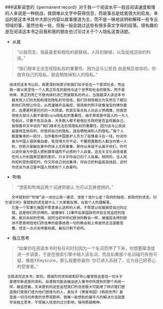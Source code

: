 
###读斯诺登的《permanent record》对于我一个阅读水平一般且阅读速度极慢的人来说是一种挑战，我很难从文字中获得信息，而故事总是给我很大的启发。幸运的是这本书其中大部分内容以故事推进为主，而不是一昧地说明和解释一些专业领域的事，虽然也有一些，但我一般会跳过这些有很多英文字母的段落。很有趣的是在阅读这本书之前我和我的朋友也讨论过关于个人隐私这类话题。
* 从属

>”以我而言，我最喜爱和相信的是联结，人际的联结，以及促成这些的科技。”

>“我们根本无法忽视隐私权的重要性，因为这与公民自
   由是相互依存的，你放弃自己的隐私，就会牺牲掉别人的隐私。”
```
  阅读完这本书以后，我更深刻地意识到我们似乎处在一个景观社会，而且  
  我一直以来坚信一个人真正存在的是他与这个世界和社会的联系，而不是  
  肉体，真正的死亡不是肉体的消亡而是联系的终止。当我越深入读这本书
   越发现人们的无知和侵犯隐私的可怕性。我们总相信眼见为实而忘了眼见
   即他们所想让你见，从而灌输并且操控，很简单的例子就像淘宝的猜你喜
   欢，这便是阿里巴巴的一大阴谋。而其实虽总有人对此义愤填膺，但我觉
   得绝大部分人都不是很care隐私权的重要性，袖手旁观是中国人的一大人
   性弱点，只要不危及自身，大多数人都不是很在乎政府是否监视着自己。
   我很喜欢文中说的“我们根本无法忽视隐私权的重要性，因为这与公民自
   由是相互依存的，你放弃自己的隐私，就会牺牲掉别人的隐私。”每个人
   都是集体的一部分，当你看到中国医护人员为了疫情奋斗在一线，你说你
   身为中国人很骄傲自豪，我觉得大可不必，不要把勇敢的人都当作第一人
   称，你若只是躺在家中的床上无所事事，那你从来就不从属于他们，你可
   以说你身为中国人感到跟幸福而不必感到个人自豪。这无关文化自信或者
   任何上升到国家层面的意识，只关乎你自己的个人自豪。相同的，当人民
   的权利受到侵犯时，你又将自己划出集体，将自己的利益高高挂起，这时
   你还会为自己是中国人而感到个人自豪吗。
   ```
   
*    吹哨
> “泄密和吹哨这两个词通常被认   为可以互换使用的。”
```
   文中提到的“吹哨”这一词也让我一激灵，泄密？泄什么密？政府的秘密，即政府的谎言。切尔诺贝利》里提到的谎言是什么？大家都在猜，在我个人的理解里，
   它是一个军事化强国不愿意承认这样的人祸，不愿意以权威接受自己的过
   错，这是他们所恐惧的，就像继9.11事件后美国政府开启全民监控的措
   施，是对未知的恐惧。如同当初中世纪欧洲的教会一样，被瘟疫击垮的欧
   洲不愿意相信他们所信奉的能够拯救一切的教会和上帝居然无法驱散恶
   魔，谎言一点点击垮着权威，最后只剩下悲鸣。
   ```
   
*    独立思考
> “如果你在阅读本书时有任何时刻因为一个名词而停了下来，你想要厘清或进一步调查，于是在搜索引擎中输入该名词，而且如果那个名词碰巧有些可疑，像是XKeyscore，那么我要恭喜你: 你已进入系统了，沦为自己好奇心的受害者。”
 ```
  当我读完这本书，即刻，我强烈的求知欲和好奇心催使我去查找一切关于
   爱德华斯诺登的资料，纵使我可能会被迫进入像书中所提到的那个系统一
   样，被监控着。文末提到的这些监控我们的信息极大可能用了辨识我们塑
   造我们使我们成为他们想成为的人，类似于《黑客帝国》《西部世界》甚
   至是一切乌托邦类的世界观那样，我唯一能想到的最平凡的解决方法就是
   学会独立思考，不受输入信息的过分影响，保持质疑精神。
 ```